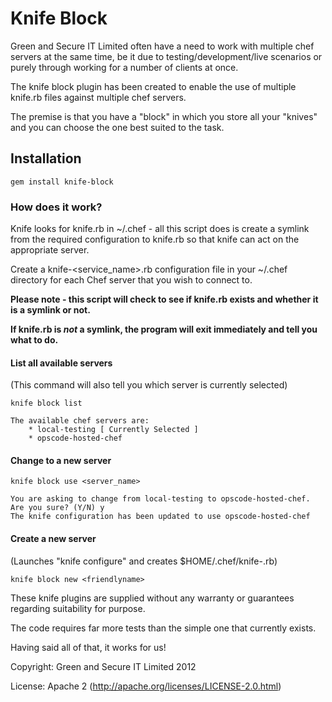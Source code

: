 # Knife Block

Green and Secure IT Limited often have a need to work with multiple chef servers at the same time, be it due to testing/development/live scenarios or purely through working for a number of clients at once.

The knife block plugin has been created to enable the use of multiple knife.rb files against multiple chef servers.

The premise is that you have a "block" in which you store all your "knives" and you can choose the one best suited to the task.

## Installation

    gem install knife-block

### How does it work?

Knife looks for knife.rb in ~/.chef - all this script does is create a symlink from the required configuration to knife.rb so that knife can act on the appropriate server.

Create a knife-<service_name>.rb configuration file in your ~/.chef directory for each Chef server that you wish to connect to. 

**Please note - this script will check to see if knife.rb exists and whether it is a symlink or not.**

**If knife.rb is *not* a symlink, the program will exit immediately and tell you what to do.**

#### List all available servers
(This command will also tell you which server is currently selected)

    knife block list
    
    The available chef servers are:
        * local-testing [ Currently Selected ]
        * opscode-hosted-chef

#### Change to a new server
    knife block use <server_name>
    
    You are asking to change from local-testing to opscode-hosted-chef. Are you sure? (Y/N) y
    The knife configuration has been updated to use opscode-hosted-chef

#### Create a new server
(Launches "knife configure" and creates $HOME/.chef/knife-<friendlyname>.rb)

    knife block new <friendlyname>



These knife plugins are supplied without any warranty or guarantees regarding suitability for purpose.

The code requires far more tests than the simple one that currently exists.

Having said all of that, it works for us!

Copyright: Green and Secure IT Limited 2012

License: Apache 2 (http://apache.org/licenses/LICENSE-2.0.html)
